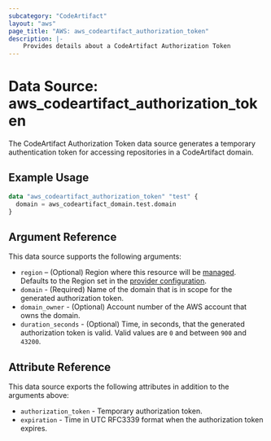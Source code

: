 ```yaml
---
subcategory: "CodeArtifact"
layout: "aws"
page_title: "AWS: aws_codeartifact_authorization_token"
description: |-
    Provides details about a CodeArtifact Authorization Token
---
```


# Data Source: aws_codeartifact_authorization_token

The CodeArtifact Authorization Token data source generates a temporary authentication token for accessing repositories in a CodeArtifact domain.

## Example Usage

```terraform
data "aws_codeartifact_authorization_token" "test" {
  domain = aws_codeartifact_domain.test.domain
}
```

## Argument Reference

This data source supports the following arguments:

* `region` – (Optional) Region where this resource will be [managed](https://docs.aws.amazon.com/general/latest/gr/rande.html#regional-endpoints). Defaults to the Region set in the [provider configuration](https://registry.terraform.io/providers/hashicorp/aws/latest/docs#aws-configuration-reference).
* `domain` - (Required) Name of the domain that is in scope for the generated authorization token.
* `domain_owner` - (Optional) Account number of the AWS account that owns the domain.
* `duration_seconds` - (Optional) Time, in seconds, that the generated authorization token is valid. Valid values are `0` and between `900` and `43200`.

## Attribute Reference

This data source exports the following attributes in addition to the arguments above:

* `authorization_token` - Temporary authorization token.
* `expiration` - Time in UTC RFC3339 format when the authorization token expires.
